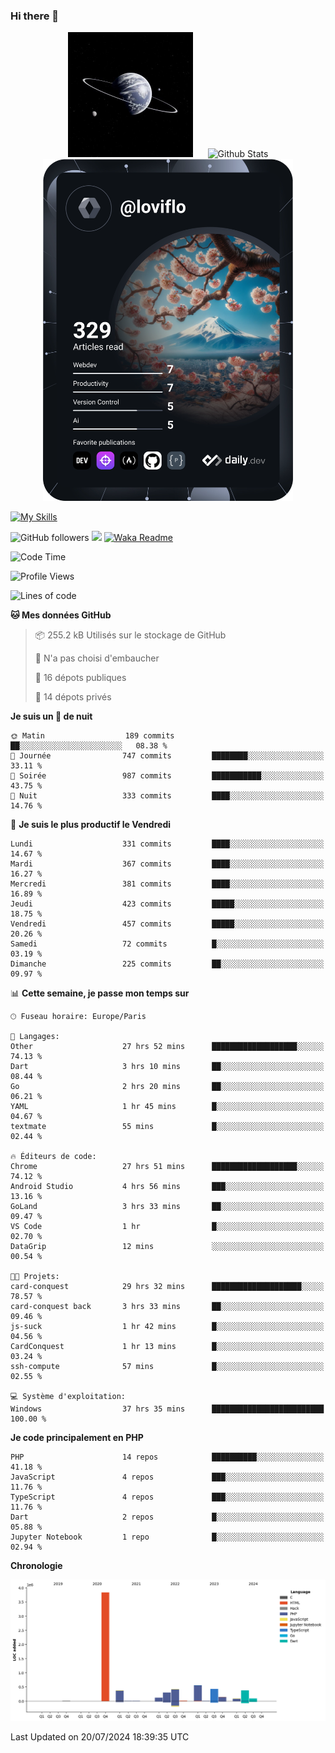 ### Hi there 👋

<p align="center">
  <img src="https://github.com/Loviflo/Loviflo/blob/main/img/portrait.jpg" alt="Loviflo" height="200" style="margin-right: 20px"/>
  <img src="https://github-readme-stats.vercel.app/api?username=Loviflo&show_icons=true&theme=graywhite" alt="Github Stats" />
  <a href="https://app.daily.dev/loviflo"><img src="https://github.com/loviflo/loviflo/blob/main/devcard.svg" width="400" alt="Loviflo's Dev Card"/></a>
</p>

[![My Skills](https://skillicons.dev/icons?i=php,laravel,symfony,dotnet,cs,nodejs,mysql,postgres,js,ts,html,css,sass,angular,react,electron,docker,webpack,vscode,figma,git,github,gitlab,nginx,postman&perline=5)](https://skillicons.dev)

![GitHub followers](https://img.shields.io/github/followers/Loviflo?label=Follow&style=social)
![](https://visitor-badge.glitch.me/badge?page_id=Loviflo.Loviflo)
[![Waka Readme](https://github.com/Loviflo/Loviflo/actions/workflows/update-stats.yml/badge.svg)](https://github.com/Loviflo/Loviflo/actions/workflows/update-stats.yml)

<!--START_SECTION:waka-->
![Code Time](http://img.shields.io/badge/Code%20Time-2%2C300%20hrs%2045%20mins-blue)

![Profile Views](http://img.shields.io/badge/Vues%20du%20profil-0-blue)

![Lines of code](https://img.shields.io/badge/Depuis%20Hello%20World%2C%20j%27ai%20%C3%A9crit-6.7%20million%20Lignes%20de%20code-blue)

**🐱 Mes données GitHub** 

> 📦 255.2 kB Utilisés sur le stockage de GitHub 
 > 
> 🚫 N'a pas choisi d'embaucher
 > 
> 📜 16 dépots publiques 
 > 
> 🔑 14 dépots privés 
 > 
**Je suis un 🦉 de nuit** 

```text
🌞 Matin                  189 commits         ██░░░░░░░░░░░░░░░░░░░░░░░   08.38 % 
🌆 Journée                747 commits         ████████░░░░░░░░░░░░░░░░░   33.11 % 
🌃 Soirée                 987 commits         ███████████░░░░░░░░░░░░░░   43.75 % 
🌙 Nuit                   333 commits         ████░░░░░░░░░░░░░░░░░░░░░   14.76 % 
```
📅 **Je suis le plus productif le Vendredi** 

```text
Lundi                    331 commits         ████░░░░░░░░░░░░░░░░░░░░░   14.67 % 
Mardi                    367 commits         ████░░░░░░░░░░░░░░░░░░░░░   16.27 % 
Mercredi                 381 commits         ████░░░░░░░░░░░░░░░░░░░░░   16.89 % 
Jeudi                    423 commits         █████░░░░░░░░░░░░░░░░░░░░   18.75 % 
Vendredi                 457 commits         █████░░░░░░░░░░░░░░░░░░░░   20.26 % 
Samedi                   72 commits          █░░░░░░░░░░░░░░░░░░░░░░░░   03.19 % 
Dimanche                 225 commits         ██░░░░░░░░░░░░░░░░░░░░░░░   09.97 % 
```


📊 **Cette semaine, je passe mon temps sur** 

```text
🕑︎ Fuseau horaire: Europe/Paris

💬 Langages: 
Other                    27 hrs 52 mins      ███████████████████░░░░░░   74.13 % 
Dart                     3 hrs 10 mins       ██░░░░░░░░░░░░░░░░░░░░░░░   08.44 % 
Go                       2 hrs 20 mins       ██░░░░░░░░░░░░░░░░░░░░░░░   06.21 % 
YAML                     1 hr 45 mins        █░░░░░░░░░░░░░░░░░░░░░░░░   04.67 % 
textmate                 55 mins             █░░░░░░░░░░░░░░░░░░░░░░░░   02.44 % 

🔥 Éditeurs de code: 
Chrome                   27 hrs 51 mins      ███████████████████░░░░░░   74.12 % 
Android Studio           4 hrs 56 mins       ███░░░░░░░░░░░░░░░░░░░░░░   13.16 % 
GoLand                   3 hrs 33 mins       ██░░░░░░░░░░░░░░░░░░░░░░░   09.47 % 
VS Code                  1 hr                █░░░░░░░░░░░░░░░░░░░░░░░░   02.70 % 
DataGrip                 12 mins             ░░░░░░░░░░░░░░░░░░░░░░░░░   00.54 % 

🐱‍💻 Projets: 
card-conquest            29 hrs 32 mins      ████████████████████░░░░░   78.57 % 
card-conquest back       3 hrs 33 mins       ██░░░░░░░░░░░░░░░░░░░░░░░   09.46 % 
js-suck                  1 hr 42 mins        █░░░░░░░░░░░░░░░░░░░░░░░░   04.56 % 
CardConquest             1 hr 13 mins        █░░░░░░░░░░░░░░░░░░░░░░░░   03.24 % 
ssh-compute              57 mins             █░░░░░░░░░░░░░░░░░░░░░░░░   02.55 % 

💻 Système d'exploitation: 
Windows                  37 hrs 35 mins      █████████████████████████   100.00 % 
```

**Je code principalement en PHP** 

```text
PHP                      14 repos            ██████████░░░░░░░░░░░░░░░   41.18 % 
JavaScript               4 repos             ███░░░░░░░░░░░░░░░░░░░░░░   11.76 % 
TypeScript               4 repos             ███░░░░░░░░░░░░░░░░░░░░░░   11.76 % 
Dart                     2 repos             █░░░░░░░░░░░░░░░░░░░░░░░░   05.88 % 
Jupyter Notebook         1 repo              █░░░░░░░░░░░░░░░░░░░░░░░░   02.94 % 
```



**Chronologie**

![Lines of Code chart](https://raw.githubusercontent.com/Loviflo/Loviflo/main/assets/bar_graph.png)


 Last Updated on 20/07/2024 18:39:35 UTC
<!--END_SECTION:waka-->
